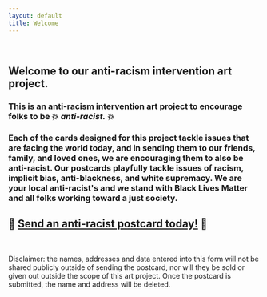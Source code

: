```yaml
---
layout: default
title: Welcome
---
```

<!-- # Hello & welcome  -->
&nbsp;

## Welcome to our anti-racism intervention art project.    

### This is an anti-racism intervention art project to encourage folks to be 💥 _anti-racist._ 💥

### Each of the cards designed for this project tackle issues that are facing the world today, and in sending them to our friends, family, and loved ones, we are encouraging them to also be anti-racist. Our postcards playfully tackle issues of racism, implicit bias, anti-blackness, and white supremacy. We are your local anti-racist's and we stand with Black Lives Matter and all folks working toward a just society.
  
## 💌 [Send an anti-racist postcard today!](https://forms.gle/92d2s5Pi1jtzbFJdA) 💌

&nbsp;

  
Disclaimer: the names, addresses and data entered into this form will not be shared publicly outside of sending the postcard, nor will they be sold or given out outside the scope of this art project. Once the postcard is submitted, the name and address will be deleted.

&nbsp;  

<!-- ![](assets/img/card-1.jpg) -->

<!-- [click to go to page 1](/pages/page-1) -->
